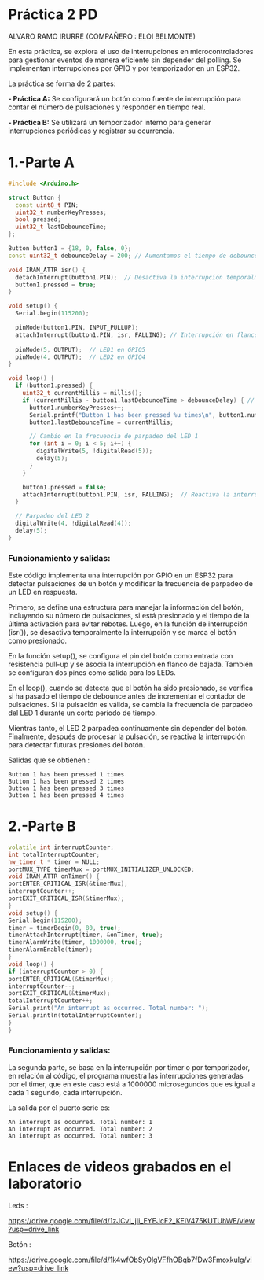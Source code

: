 # Práctica 2 PD
ALVARO RAMO IRURRE (COMPAÑERO : ELOI BELMONTE)

En esta práctica, se explora el uso de interrupciones en microcontroladores para gestionar eventos de manera eficiente sin depender del polling. Se implementan interrupciones por GPIO y por temporizador en un ESP32.

La práctica se forma de 2 partes:

**- Práctica A:**
Se configurará un botón como fuente de interrupción para contar el número de pulsaciones y responder en tiempo real.

**- Práctica B:**
Se utilizará un temporizador interno para generar interrupciones periódicas y registrar su ocurrencia.

# 1.-Parte A

```c++
#include <Arduino.h>

struct Button {
  const uint8_t PIN;
  uint32_t numberKeyPresses;
  bool pressed;
  uint32_t lastDebounceTime;
};

Button button1 = {18, 0, false, 0};
const uint32_t debounceDelay = 200; // Aumentamos el tiempo de debounce

void IRAM_ATTR isr() { 
  detachInterrupt(button1.PIN);  // Desactiva la interrupción temporalmente
  button1.pressed = true;
}

void setup() { 
  Serial.begin(115200); 

  pinMode(button1.PIN, INPUT_PULLUP);
  attachInterrupt(button1.PIN, isr, FALLING); // Interrupción en flanco de bajada
  
  pinMode(5, OUTPUT);  // LED1 en GPIO5
  pinMode(4, OUTPUT);  // LED2 en GPIO4
} 

void loop() { 
  if (button1.pressed) { 
    uint32_t currentMillis = millis();
    if (currentMillis - button1.lastDebounceTime > debounceDelay) { // Verifica debounce
      button1.numberKeyPresses++;
      Serial.printf("Button 1 has been pressed %u times\n", button1.numberKeyPresses);
      button1.lastDebounceTime = currentMillis;

      // Cambio en la frecuencia de parpadeo del LED 1
      for (int i = 0; i < 5; i++) {
        digitalWrite(5, !digitalRead(5));
        delay(5);
      }
    }

    button1.pressed = false;
    attachInterrupt(button1.PIN, isr, FALLING);  // Reactiva la interrupción
  } 

  // Parpadeo del LED 2
  digitalWrite(4, !digitalRead(4));  
  delay(5);  
}
```
### Funcionamiento y salidas:

Este código implementa una interrupción por GPIO en un ESP32 para detectar pulsaciones de un botón y modificar la frecuencia de parpadeo de un LED en respuesta.

Primero, se define una estructura para manejar la información del botón, incluyendo su número de pulsaciones, si está presionado y el tiempo de la última activación para evitar rebotes. Luego, en la función de interrupción (isr()), se desactiva temporalmente la interrupción y se marca el botón como presionado.

En la función setup(), se configura el pin del botón como entrada con resistencia pull-up y se asocia la interrupción en flanco de bajada. También se configuran dos pines como salida para los LEDs.

En el loop(), cuando se detecta que el botón ha sido presionado, se verifica si ha pasado el tiempo de debounce antes de incrementar el contador de pulsaciones. Si la pulsación es válida, se cambia la frecuencia de parpadeo del LED 1 durante un corto período de tiempo.

Mientras tanto, el LED 2 parpadea continuamente sin depender del botón. Finalmente, después de procesar la pulsación, se reactiva la interrupción para detectar futuras presiones del botón.

Salidas que se obtienen : 
````
Button 1 has been pressed 1 times
Button 1 has been pressed 2 times
Button 1 has been pressed 3 times
Button 1 has been pressed 4 times
````

# 2.-Parte B

```c++
volatile int interruptCounter;
int totalInterruptCounter;
hw_timer_t * timer = NULL;
portMUX_TYPE timerMux = portMUX_INITIALIZER_UNLOCKED;
void IRAM_ATTR onTimer() {
portENTER_CRITICAL_ISR(&timerMux);
interruptCounter++;
portEXIT_CRITICAL_ISR(&timerMux);
}
void setup() {
Serial.begin(115200);
timer = timerBegin(0, 80, true);
timerAttachInterrupt(timer, &onTimer, true);
timerAlarmWrite(timer, 1000000, true);
timerAlarmEnable(timer);
}
void loop() {
if (interruptCounter > 0) {
portENTER_CRITICAL(&timerMux);
interruptCounter--;
portEXIT_CRITICAL(&timerMux);
totalInterruptCounter++;
Serial.print("An interrupt as occurred. Total number: ");
Serial.println(totalInterruptCounter);
}
}
```
### Funcionamiento y salidas:

La segunda parte, se basa en la interrupción por timer o por temporizador, en relación al código, el programa muestra las interrupciones generadas por el timer, que en este caso está a 1000000 microsegundos que es igual a cada 1 segundo, cada interrupción.

La salida por el puerto serie es: 
```
An interrupt as occurred. Total number: 1
An interrupt as occurred. Total number: 2
An interrupt as occurred. Total number: 3
```

# Enlaces de videos grabados en el laboratorio

Leds : 

https://drive.google.com/file/d/1zJCvI_jIi_EYEJcF2_KElV475KUTUhWE/view?usp=drive_link

Botón : 

https://drive.google.com/file/d/1k4wfObSyOlgVFfhOBqb7fDw3FmoxkuIg/view?usp=drive_link
